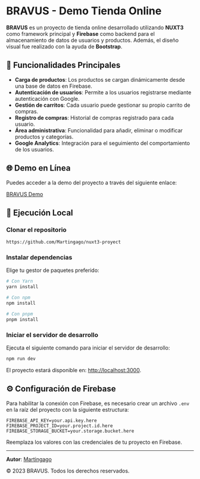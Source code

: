 # BRAVUS - Demo Tienda Online

**BRAVUS** es un proyecto de tienda online desarrollado utilizando **NUXT3** como framework principal y **Firebase** como backend para el almacenamiento de datos de usuarios y productos. Además, el diseño visual fue realizado con la ayuda de **Bootstrap**.

## 🌟 Funcionalidades Principales

- **Carga de productos**: Los productos se cargan dinámicamente desde una base de datos en Firebase.
- **Autenticación de usuarios**: Permite a los usuarios registrarse mediante autenticación con Google.
- **Gestión de carritos**: Cada usuario puede gestionar su propio carrito de compras.
- **Registro de compras**: Historial de compras registrado para cada usuario.
- **Área administrativa**: Funcionalidad para añadir, eliminar o modificar productos y categorías.
- **Google Analytics**: Integración para el seguimiento del comportamiento de los usuarios.

## 🌐 Demo en Línea

Puedes acceder a la demo del proyecto a través del siguiente enlace:

[BRAVUS Demo](https://bravus.vercel.app/)

## 🚀 Ejecución Local

### Clonar el repositorio

```bash
https://github.com/Martingago/nuxt3-proyect
```

### Instalar dependencias

Elige tu gestor de paquetes preferido:

```bash
# Con Yarn
yarn install

# Con npm
npm install

# Con pnpm
pnpm install
```

### Iniciar el servidor de desarrollo

Ejecuta el siguiente comando para iniciar el servidor de desarrollo:

```bash
npm run dev
```

El proyecto estará disponible en: [http://localhost:3000](http://localhost:3000).

## ⚙️ Configuración de Firebase

Para habilitar la conexión con Firebase, es necesario crear un archivo `.env` en la raíz del proyecto con la siguiente estructura:

```env
FIREBASE_API_KEY=your.api.key.here
FIREBASE_PROJECT_ID=your.project.id.here
FIREBASE_STORAGE_BUCKET=your.storage.bucket.here
```

Reemplaza los valores con las credenciales de tu proyecto en Firebase.

---

**Autor**: [Martingago](https://www.linkedin.com/in/martin-gago-choren/)

© 2023 BRAVUS. Todos los derechos reservados.
